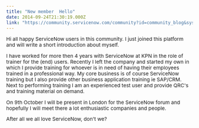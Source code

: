 ```yaml
---
title: "New member  Hello"
date: 2014-09-24T21:30:19.000Z
link: "https://community.servicenow.com/community?id=community_blog&sys_id=936caea1dbd0dbc01dcaf3231f96195d"
---
```

<p style="font-size: 13.63636302948px;">Hi all happy ServiceNow users in this community. I just joined this platform and will write a short introduction about myself.</p><p style="font-size: 13.63636302948px;"></p><p style="font-size: 13.63636302948px;">I have worked for more then 4 years with ServiceNow at KPN in the role of trainer for the (end) users. Recently I left the company and started my own in which I provide training for whoever is in need of having their employees trained in a professional way. My core business is of course ServiceNow training but I also provide other business application training ie SAP/CRM. Next to performing training I am an experienced test user and provide QRC's and training material on demand.</p><p style="font-size: 13.63636302948px;"></p><p style="font-size: 13.63636302948px;">On 9th October I will be present in London for the ServiceNow forum and hopefully I will meet there a lot enthusiastic companies and people.</p><p style="font-size: 13.63636302948px;">After all we all love ServiceNow, don't we?</p>